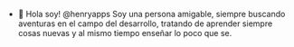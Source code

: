- 👋 Hola soy! @henryapps
   Soy una persona amigable, siempre buscando aventuras en el campo del desarrollo, 
   tratando de aprender siempre cosas nuevas y al mismo tiempo enseñar lo poco que se.


<!---
henryapps/henryapps is a ✨ special ✨ repository because its `README.md` (this file) appears on your GitHub profile.
You can click the Preview link to take a look at your changes.
--->
